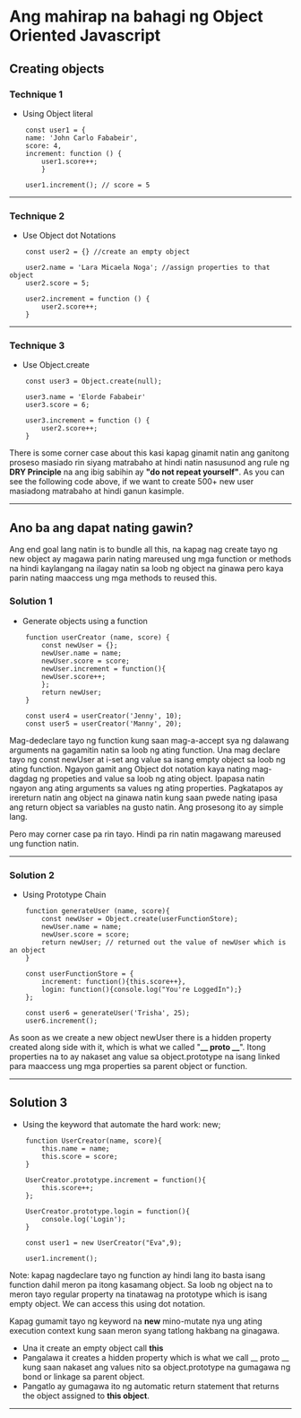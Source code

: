 
# Ang mahirap na bahagi ng Object Oriented Javascript 

## Creating objects

### Technique 1
* Using Object literal

```
	const user1 = {
	name: 'John Carlo Fababeir',
	score: 4,
	increment: function () {
		user1.score++;
		}

	user1.increment(); // score = 5

```


---

### Technique 2
* Use Object dot Notations

```
	const user2 = {} //create an empty object

	user2.name = 'Lara Micaela Noga'; //assign properties to that object
	user2.score = 5;

	user2.increment = function () {
		user2.score++;
	}
```
---

### Technique 3
* Use Object.create

```
	const user3 = Object.create(null);

	user3.name = 'Elorde Fababeir'
	user3.score = 6;

	user3.increment = function () {
		user2.score++;
	}
```

There is some corner case about this kasi kapag ginamit natin ang ganitong proseso masiado rin siyang matrabaho at hindi natin nasusunod ang rule ng **DRY Principle** na ang ibig sabihin ay **"do not repeat yourself"**. As you can see the following code above, if we want to create 500+ new user masiadong matrabaho at hindi ganun kasimple.

---
## Ano ba ang dapat nating gawin?
Ang end goal lang natin is to bundle all this, na kapag nag create tayo ng new object ay magawa parin nating mareused ung mga function or methods na hindi kaylangang na ilagay natin sa loob ng object na ginawa pero kaya parin nating maaccess ung mga methods to reused this.


### Solution 1
* Generate objects using a function

```
	function userCreator (name, score) {
		const newUser = {};
		newUser.name = name;
		newUser.score = score;
		newUser.increment = function(){
		newUser.score++;
		};
		return newUser;
	}

	const user4 = userCreator('Jenny', 10);
	const user5 = userCreator('Manny', 20);

```

Mag-dedeclare tayo ng function kung saan mag-a-accept sya ng dalawang arguments na gagamitin natin sa loob ng ating function. Una mag declare tayo ng const newUser at i-set ang value sa isang empty object sa loob ng ating function. Ngayon gamit ang Object dot notation kaya nating mag-dagdag ng propeties and value sa loob ng ating object. Ipapasa natin ngayon ang ating arguments sa values ng ating properties. Pagkatapos ay irereturn natin ang object na ginawa natin kung saan pwede nating ipasa ang return object sa variables na gusto natin. Ang prosesong ito ay simple lang.

Pero may corner case pa rin tayo. Hindi pa rin natin magawang mareused ung function natin. 

---

### Solution 2
* Using Prototype Chain

```
	function generateUser (name, score){
		const newUser = Object.create(userFunctionStore);
		newUser.name = name;
		newUser.score = score;
		return newUser; // returned out the value of newUser which is an object
	}

	const userFunctionStore = {
		increment: function(){this.score++},
		login: function(){console.log("You're LoggedIn");}
	};

	const user6 = generateUser('Trisha', 25);
	user6.increment();
```

As soon as we create a new object newUser there is a hidden property created along side with it, which is what we called "**__ proto __**". Itong properties na to ay nakaset ang value sa object.prototype na isang linked para maaccess ung mga properties sa parent object or function.

---

## Solution 3
* Using the keyword that automate the hard work: new;

```
	function UserCreator(name, score){
		this.name = name;
		this.score = score;
	}

	UserCreator.prototype.increment = function(){
		this.score++;
	};

	UserCreator.prototype.login = function(){
		console.log('Login');
	}

	const user1 = new UserCreator("Eva",9);

	user1.increment();
```

Note: kapag nagdeclare tayo ng function ay hindi lang ito basta isang function dahil meron pa itong kasamang object. Sa loob ng object na to meron tayo regular property na tinatawag na prototype which is isang empty object. We can access this using dot notation.

Kapag gumamit tayo ng keyword na **new** mino-mutate nya ung ating execution context kung saan meron syang tatlong hakbang na ginagawa.

- Una it create an empty object call **this** 
- Pangalawa it creates a hidden property which is what we call __ proto __ kung saan nakaset ang values nito sa object.prototype na gumagawa ng bond or linkage sa parent object.
- Pangatlo ay gumagawa ito ng automatic return statement that returns the object assigned to **this object**. 

---





